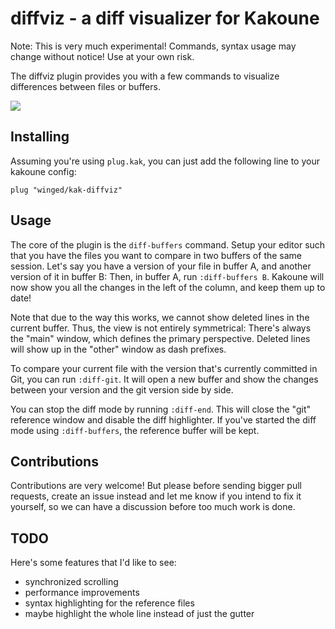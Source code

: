 # diffviz - a diff visualizer for Kakoune

Note: This is very much experimental! Commands, syntax usage may change without
notice! Use at your own risk.

The diffviz plugin provides you with a few commands to visualize differences
between files or buffers.

![](https://winged.ch/kak-diffviz2.gif)

## Installing

Assuming you're using `plug.kak`, you can just add the following line
to your kakoune config:

```kak
plug "winged/kak-diffviz"
```

## Usage

The core of the plugin is the `diff-buffers` command. Setup your editor such
that you have the files you want to compare in two buffers of the same session.
Let's say you have a version of your file in buffer A, and another version of it
in buffer B:  Then, in buffer A, run `:diff-buffers B`. Kakoune will now show
you all the changes in the left of the column, and keep them up to date!

Note that due to the way this works, we cannot show deleted lines in the current
buffer. Thus, the view is not entirely symmetrical: There's always the "main"
window, which defines the primary perspective. Deleted lines will show up in the
"other" window as dash prefixes. 

To compare your current file with the version that's currently committed in Git,
you can run `:diff-git`. It will open a new buffer and show the changes between
your version and the git version side by side.

You can stop the diff mode by running `:diff-end`. This will close the "git"
reference window and disable the diff highlighter. If you've started the diff
mode using `:diff-buffers`, the reference buffer will be kept.


## Contributions 

Contributions are very welcome! But please before sending bigger pull
requests, create an issue instead and let me know if you intend to fix
it yourself, so we can have a discussion before too much work is done.

## TODO

Here's some features that I'd like to see:

* synchronized scrolling
* performance improvements
* syntax highlighting for the reference files
* maybe highlight the whole line instead of just the gutter

